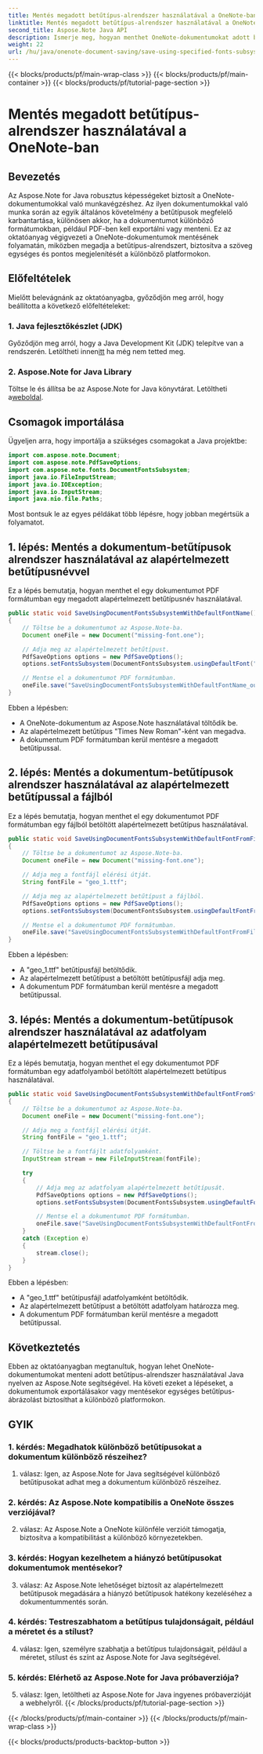 ```yaml
---
title: Mentés megadott betűtípus-alrendszer használatával a OneNote-ban
linktitle: Mentés megadott betűtípus-alrendszer használatával a OneNote-ban
second_title: Aspose.Note Java API
description: Ismerje meg, hogyan menthet OneNote-dokumentumokat adott betűtípus-alrendszer használatával Java nyelven az Aspose.Note segítségével. Gondoskodjon a konzisztens betűtípus-megjelenítésről minden platformon, erőfeszítés nélkül.
weight: 22
url: /hu/java/onenote-document-saving/save-using-specified-fonts-subsystem/
---
```


{{< blocks/products/pf/main-wrap-class >}}
{{< blocks/products/pf/main-container >}}
{{< blocks/products/pf/tutorial-page-section >}}

# Mentés megadott betűtípus-alrendszer használatával a OneNote-ban

## Bevezetés

Az Aspose.Note for Java robusztus képességeket biztosít a OneNote-dokumentumokkal való munkavégzéshez. Az ilyen dokumentumokkal való munka során az egyik általános követelmény a betűtípusok megfelelő karbantartása, különösen akkor, ha a dokumentumot különböző formátumokban, például PDF-ben kell exportálni vagy menteni. Ez az oktatóanyag végigvezeti a OneNote-dokumentumok mentésének folyamatán, miközben megadja a betűtípus-alrendszert, biztosítva a szöveg egységes és pontos megjelenítését a különböző platformokon.

## Előfeltételek

Mielőtt belevágnánk az oktatóanyagba, győződjön meg arról, hogy beállította a következő előfeltételeket:

### 1. Java fejlesztőkészlet (JDK)

 Győződjön meg arról, hogy a Java Development Kit (JDK) telepítve van a rendszerén. Letöltheti innen[itt](https://www.oracle.com/java/technologies/javase-jdk15-downloads.html) ha még nem tetted meg.

### 2. Aspose.Note for Java Library

 Töltse le és állítsa be az Aspose.Note for Java könyvtárat. Letöltheti a[weboldal](https://releases.aspose.com/note/java/).

## Csomagok importálása

Ügyeljen arra, hogy importálja a szükséges csomagokat a Java projektbe:

```java
import com.aspose.note.Document;
import com.aspose.note.PdfSaveOptions;
import com.aspose.note.fonts.DocumentFontsSubsystem;
import java.io.FileInputStream;
import java.io.IOException;
import java.io.InputStream;
import java.nio.file.Paths;
```

Most bontsuk le az egyes példákat több lépésre, hogy jobban megértsük a folyamatot.

## 1. lépés: Mentés a dokumentum-betűtípusok alrendszer használatával az alapértelmezett betűtípusnévvel

Ez a lépés bemutatja, hogyan menthet el egy dokumentumot PDF formátumban egy megadott alapértelmezett betűtípusnév használatával.

```java
public static void SaveUsingDocumentFontsSubsystemWithDefaultFontName() throws IOException
{
    // Töltse be a dokumentumot az Aspose.Note-ba.
    Document oneFile = new Document("missing-font.one");

    // Adja meg az alapértelmezett betűtípust.
    PdfSaveOptions options = new PdfSaveOptions();
    options.setFontsSubsystem(DocumentFontsSubsystem.usingDefaultFont("Times New Roman"));

    // Mentse el a dokumentumot PDF formátumban.
    oneFile.save("SaveUsingDocumentFontsSubsystemWithDefaultFontName_out.pdf", options);
}
```

Ebben a lépésben:
- A OneNote-dokumentum az Aspose.Note használatával töltődik be.
- Az alapértelmezett betűtípus "Times New Roman"-ként van megadva.
- A dokumentum PDF formátumban kerül mentésre a megadott betűtípussal.

## 2. lépés: Mentés a dokumentum-betűtípusok alrendszer használatával az alapértelmezett betűtípussal a fájlból

Ez a lépés bemutatja, hogyan menthet el egy dokumentumot PDF formátumban egy fájlból betöltött alapértelmezett betűtípus használatával.

```java
public static void SaveUsingDocumentFontsSubsystemWithDefaultFontFromFile() throws IOException
{
    // Töltse be a dokumentumot az Aspose.Note-ba.
    Document oneFile = new Document("missing-font.one");

    // Adja meg a fontfájl elérési útját.
    String fontFile = "geo_1.ttf";

    // Adja meg az alapértelmezett betűtípust a fájlból.
    PdfSaveOptions options = new PdfSaveOptions();
    options.setFontsSubsystem(DocumentFontsSubsystem.usingDefaultFontFromFile(fontFile));

    // Mentse el a dokumentumot PDF formátumban.
    oneFile.save("SaveUsingDocumentFontsSubsystemWithDefaultFontFromFile_out.pdf", options);
}
```

Ebben a lépésben:
- A "geo_1.ttf" betűtípusfájl betöltődik.
- Az alapértelmezett betűtípust a betöltött betűtípusfájl adja meg.
- A dokumentum PDF formátumban kerül mentésre a megadott betűtípussal.

## 3. lépés: Mentés a dokumentum-betűtípusok alrendszer használatával az adatfolyam alapértelmezett betűtípusával

Ez a lépés bemutatja, hogyan menthet el egy dokumentumot PDF formátumban egy adatfolyamból betöltött alapértelmezett betűtípus használatával.

```java
public static void SaveUsingDocumentFontsSubsystemWithDefaultFontFromStream() throws IOException
{
    // Töltse be a dokumentumot az Aspose.Note-ba.
    Document oneFile = new Document("missing-font.one");

    // Adja meg a fontfájl elérési útját.
    String fontFile = "geo_1.ttf";

    // Töltse be a fontfájlt adatfolyamként.
    InputStream stream = new FileInputStream(fontFile);

    try
    {
        // Adja meg az adatfolyam alapértelmezett betűtípusát.
        PdfSaveOptions options = new PdfSaveOptions();
        options.setFontsSubsystem(DocumentFontsSubsystem.usingDefaultFontFromStream(stream));

        // Mentse el a dokumentumot PDF formátumban.
        oneFile.save("SaveUsingDocumentFontsSubsystemWithDefaultFontFromStream_out.pdf", options);
    }
    catch (Exception e)
    {
        stream.close();
    }
}
```

Ebben a lépésben:
- A "geo_1.ttf" betűtípusfájl adatfolyamként betöltődik.
- Az alapértelmezett betűtípust a betöltött adatfolyam határozza meg.
- A dokumentum PDF formátumban kerül mentésre a megadott betűtípussal.

## Következtetés

Ebben az oktatóanyagban megtanultuk, hogyan lehet OneNote-dokumentumokat menteni adott betűtípus-alrendszer használatával Java nyelven az Aspose.Note segítségével. Ha követi ezeket a lépéseket, a dokumentumok exportálásakor vagy mentésekor egységes betűtípus-ábrázolást biztosíthat a különböző platformokon.

## GYIK

### 1. kérdés: Megadhatok különböző betűtípusokat a dokumentum különböző részeihez?

1. válasz: Igen, az Aspose.Note for Java segítségével különböző betűtípusokat adhat meg a dokumentum különböző részeihez.

### 2. kérdés: Az Aspose.Note kompatibilis a OneNote összes verziójával?

2. válasz: Az Aspose.Note a OneNote különféle verzióit támogatja, biztosítva a kompatibilitást a különböző környezetekben.

### 3. kérdés: Hogyan kezelhetem a hiányzó betűtípusokat dokumentumok mentésekor?

3. válasz: Az Aspose.Note lehetőséget biztosít az alapértelmezett betűtípusok megadására a hiányzó betűtípusok hatékony kezeléséhez a dokumentummentés során.

### 4. kérdés: Testreszabhatom a betűtípus tulajdonságait, például a méretet és a stílust?

4. válasz: Igen, személyre szabhatja a betűtípus tulajdonságait, például a méretet, stílust és színt az Aspose.Note for Java segítségével.

### 5. kérdés: Elérhető az Aspose.Note for Java próbaverziója?

5. válasz: Igen, letöltheti az Aspose.Note for Java ingyenes próbaverzióját a webhelyről.
{{< /blocks/products/pf/tutorial-page-section >}}

{{< /blocks/products/pf/main-container >}}
{{< /blocks/products/pf/main-wrap-class >}}

{{< blocks/products/products-backtop-button >}}
